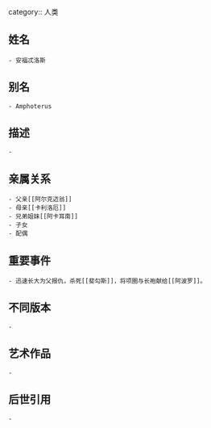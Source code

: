 category:: 人类
## 姓名
	- 安福忒洛斯
## 别名
	- Amphoterus
## 描述
	-
## 亲属关系
	- 父亲[[阿尔克迈翁]]
	- 母亲[[卡利洛厄]]
	- 兄弟姐妹[[阿卡耳南]]
	- 子女
	- 配偶
## 重要事件
	- 迅速长大为父报仇，杀死[[斐勾斯]]，将项圈与长袍献给[[阿波罗]]。
## 不同版本
	-
## 艺术作品
	-
## 后世引用
	-
